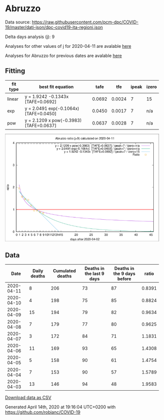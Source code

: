 # Abruzzo

Data source: https://raw.githubusercontent.com/pcm-dpc/COVID-19/master/dati-json/dpc-covid19-ita-regioni.json

Delta days analysis (j): 9

Analyses for other values of j for 2020-04-11 are avalable [here](../2020-04-11/README.md)

Analyses for Abruzzo for previous dates are avalable [here](../README.md)

## Fitting 
|fit type|best fit equation|tafe|tfe|ipeak|izero|
|-------|-----|--------|------|---|---|
|linear|y = 1.9242 -0.1343x  [TAFE=0.0692]|0.0692|0.0024|7|15|
|exp|y = 2.0491 exp(-0.1064x)  [TAFE=0.0450]|0.0450|0.0017|7|n/a|
|pow|y = 2.1209 x pow(-0.3983)  [TAFE=0.0637]|0.0637|0.0028|7|n/a|

![Plot](COVID-19_abruzzo_j9_2020-04-11.png)

## Data
|Date|Daily deaths|Cumulated deaths|Deaths in the last 9 days|Deaths in the 9 days before|ratio|
|----|----------|-----------|-------|--------------------|-----|
|2020-04-11|8|206|73|87|0.8391|
|2020-04-10|4|198|75|85|0.8824|
|2020-04-09|15|194|79|82|0.9634|
|2020-04-08|7|179|77|80|0.9625|
|2020-04-07|3|172|84|71|1.1831|
|2020-04-06|11|169|93|65|1.4308|
|2020-04-05|5|158|90|61|1.4754|
|2020-04-04|7|153|90|57|1.5789|
|2020-04-03|13|146|94|48|1.9583|

[Download data as CSV](COVID-19_abruzzo_j9_2020-04-11.csv)

Generated April 14th, 2020 at 19:16:04 UTC+0200 with https://github.com/robianc/COVID-19
